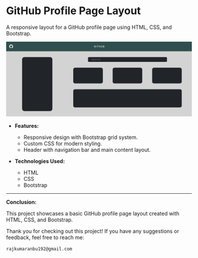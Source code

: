 # GitHub Profile Page Layout

A responsive layout for a GitHub profile page using HTML, CSS, and Bootstrap.

![GitHub Profile Page Preview](Demo_Page.png)

- **Features:**
  - Responsive design with Bootstrap grid system.
  - Custom CSS for modern styling.
  - Header with navigation bar and main content layout.

- **Technologies Used:**
  - HTML
  - CSS
  - Bootstrap

---

**Conclusion:**

This project showcases a basic GitHub profile page layout created with HTML, CSS, and Bootstrap.

Thank you for checking out this project! If you have any suggestions or feedback, feel free to reach me:

```bash
rajkumaranbu192@gmail.com
